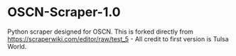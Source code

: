 OSCN-Scraper-1.0
================

Python scraper designed for OSCN. This is forked directly from https://scraperwiki.com/editor/raw/test_5 - All credit to first version is Tulsa World.
